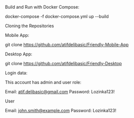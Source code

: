 
Build and Run with Docker Compose:

docker-compose -f docker-compose.yml up --build

Cloning the Repositories

Mobile App: 

git clone https://github.com/atifdelibasic/Friendly-Mobile-App

Desktop App: 

git clone https://github.com/atifdelibasic/Friendly-Desktop

Login data:

This account has admin and user role:

Email: atif.delibasic@gmail.com
Password: Lozinka123!

User

Email: john.smith@example.com
Password: Lozinka123!


